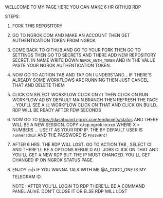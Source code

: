 WELLCOME TO MY PAGE
HERE YOU CAN MAKE 6 HR GITHUB RDP


STEPS:

1. FORK THIS REPOSITORY
2. GO TO NGROK.COM AND MAKE AN ACCOUNT THEN GET
   AUTHENTICATION TOKEN FROM NGROK
3. COME BACK TO GITHUB AND GO TO YOUR FORK THEN
   GO TO SETTINGS THEN GO TO SECRETS AND THERE ADD
   NEW REPOSITORY SECRET. IN NAME WRITE DOWN `NGROK_AUTH_TOKEN`
   AND IN THE VALUE PASTE YOUR NGROK AUTHENTICATION TOKEN.
4. NOW GO TO ACTION TAB AND TAP ON I UNDERSTAND...
   IF THERE'S ALREADY SOME WORKFLOWS ARE RUNNING THEN
   JUST CANCEL THAT AND DELETE THEM
5. CLICK ON SELECT WORKFLOW CLICK ON `CI` THEN CLICK ON 
   RUN WORKFLOW AD BY DEFAULT MAIN BRANCH THEN REFRESH THE
   PAGE .. YOU'LL SEE A `CI` WORKFLOW CLICK ON THAT AND 
   CLICK ON BUILD.. RDP WILL BE READY AFTER FEW SECONDS
6. NOW GO TO https://dashboard.ngrok.com/endpoints/status
   AND THERE WILL BE A NEW SESSION. COPY x.tcp.ngrok.io:xxx
   WHERE X = NUMBERS ... USE IT AS YOUR RDP IP. THE BY DEFAULT
   USER IS `runneradmin` AND THE PASSWORD IS `P@ssw0rd!`
7. AFTER 6 HRS. THE RDP WILL LOST. GO TO ACTION TAB , SELECT
   CI AND THERE'LL BE A OPTIONS REBUILD ALL JOBS CLICK ON THAT
   AND YOU'LL GET A NEW RDP BUT THE IP MUST CHANGED. YOU'LL
   GET CHANGED IP ON NGROK STATUS PAGE.
8. ENJOY 🔥👍 IF YOU WANNA TALK WITH ME 
   @A_GOOD_ONE IS MY TELEGRAM ID.

   NOTE : AFTER YOU'LL LOGIN TO RDP THERE'LL BE A COMMAND
          PANEL ALIVE. DON'T CLOSE IT OR ELSE RDP WILL LOST
